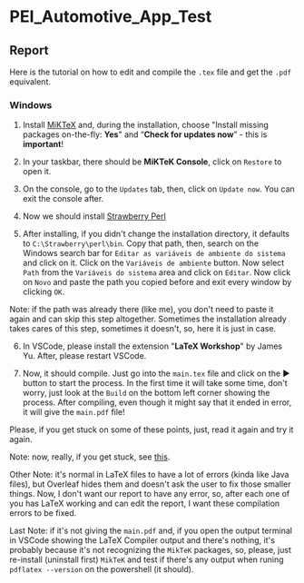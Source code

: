 # PEI_Automotive_App_Test

## Report

Here is the tutorial on how to edit and compile the `.tex` file and get the `.pdf` equivalent.

### Windows

1) Install [MiKTeX](https://miktex.org/download) and, during the installation, choose "Install missing packages on-the-fly: **Yes**" and “**Check for updates now**” - this is **important**!

2) In your taskbar, there should be **MiKTeK Console**, click on `Restore` to open it.

3) On the console, go to the `Updates` tab, then, click on `Update now`. You can exit the console after.

4) Now we should install [Strawberry Perl](https://strawberryperl.com/)

5) After installing, if you didn't change the installation directory, it defaults to `C:\Strawberry\perl\bin`. Copy that path, then, search on the Windows search bar for `Editar as variáveis de ambiente do sistema` and click on it. Click on the `Variáveis de ambiente` button. Now select `Path` from the `Variáveis do sistema` area and click on `Editar`. Now click on `Novo` and paste the path you copied before and exit every window by clicking `OK`. 
   
Note: if the path was already there (like me), you don't need to paste it again and can skip this step altogether. Sometimes the installation already takes cares of this step, sometimes it doesn't, so, here it is just in case.

6) In VSCode, please install the extension "**LaTeX Workshop**" by James Yu. After, please restart VSCode.
 
7) Now, it should compile. Just go into the `main.tex` file and click on the :arrow_forward: button to start the process. In the first time it will take some time, don't worry, just look at the `Build` on the bottom left corner showing the process. After compiling, even though it might say that it ended in error, it will give the `main.pdf` file!

Please, if you get stuck on some of these points, just, read it again and try it again.

Note: now, really, if you get stuck, see [this](https://www.freecodecamp.org/news/how-to-run-latex-projects-locally-for-free-on-windows/).

Other Note: it's normal in LaTeX files to have a lot of errors (kinda like Java files), but Overleaf hides them and doesn't ask the user to fix those smaller things. Now, I don't want our report to have any error, so, after each one of you has LaTeX working and can edit the report, I want these compilation errors to be fixed.

Last Note: if it's not giving the `main.pdf` and, if you open the output terminal in VSCode showing the LaTeX Compiler output and there's nothing, it's probably because it's not recognizing the `MikTeK` packages, so, please, just re-install (uninstall first) `MikTeK` and test if there's any output when runing `pdflatex --version` on the powershell (it should).
